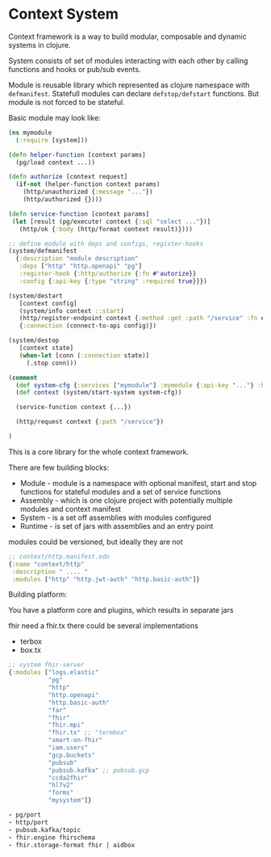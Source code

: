# Context System

Context framework is a way to build modular, composable and dynamic systems in clojure.

System consists of set of modules interacting
with each other by calling functions and hooks or pub/sub events.

Module is reusable library which represented as clojure namespace with `defmanifest`.
Statefull modules can declare `defstop/defstart` functions.
But module is not forced to be stateful.

Basic module may look like:
```clj
(ns mymodule
  (:require [system]))

(defn helper-function [context params]
  (pg/load context ...))

(defn authorize [context request]
  (if-not (helper-function context params)
    (http/unauthorized {:message "..."})
    (http/authorized {})))

(defn service-function [context params]
 (let [result (pg/execute! context {:sql "select ..."})]
   (http/ok {:body (http/format context result)})))

;; define module with deps and configs, register-hooks
(system/defmanifest
  {:description "module description"
   :deps ["http" "http.openapi" "pg"]
   :register-hook {:http/authorize {:fn #'autorize}}
   :config {:api-key {:type "string" :required true}}})

(system/destart
   [context config]
   (system/info context ::start)
   (http/register-endpoint context {:method :get :path "/service" :fn #'service-function})
   {:connection (connect-to-api config)})

(system/destop
   [context state]
   (when-let [conn (:connection state)]
     (.stop conn)))

(comment
  (def system-cfg {:services ["mymodule"] :mymodule {:api-key "..."} :http {:port 8080}})
  (def context (system/start-system system-cfg))

  (service-function context {...})

  (http/request context {:path "/service"})

)

```

This is a core library for the whole context framework.

There are few building blocks:

* Module - module is a namespace with optional manifest,
  start and stop functions for stateful modules and a set of service functions
* Assembly - which is one clojure project with potentially multiple modules and context manifest
* System - is a set off assemblies with modules configured
* Runtime - is set of jars with assemblies and an entry point

modules could be versioned, but ideally they are not


```clj
;; context/http.manifest.edn
{:name "context/http"
 :description " .... "
 :modules ["http" "http.jwt-auth" "http.basic-auth"]}

```

Building platform:

You have a platform core and plugins,
which results in separate jars

fhir need a fhir.tx
there could be several implementations
* terbox
* box.tx


```clj
;; system fhir-server
{:modules ["logs.elastic"
           "pg"
           "http"
           "http.openapi"
           "http.basic-auth"
           "far"
           "fhir"
           "fhir.mpi"
           "fhir.tx" ;; "termbox"
           "smart-on-fhir"
           "iam.users"
           "gcp.buckets"
           "pubsub"
           "pubsub.kafka" ;; pubsub.gcp
           "ccda2fhir"
           "hl7v2"
           "forms"
           "mysystem"]}

- pg/port
- http/port
- pubsub.kafka/topic
- fhir.engine fhirschema
- fhir.storage-format fhir | aidbox
```

